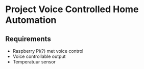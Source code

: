 # Project Voice Controlled Home Automation
## Requirements
- Raspberry Pi(?) met voice control
- Voice controllable output
- Temperatuur sensor
